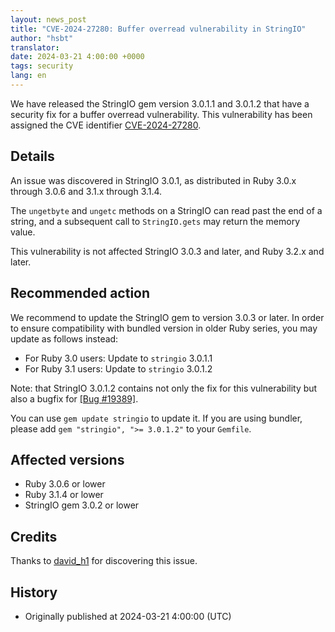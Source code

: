 ```yaml
---
layout: news_post
title: "CVE-2024-27280: Buffer overread vulnerability in StringIO"
author: "hsbt"
translator:
date: 2024-03-21 4:00:00 +0000
tags: security
lang: en
---
```


We have released the StringIO gem version 3.0.1.1 and 3.0.1.2 that have a security fix for a buffer overread vulnerability.
This vulnerability has been assigned the CVE identifier [CVE-2024-27280](https://www.cve.org/CVERecord?id=CVE-2024-27280).

## Details

An issue was discovered in StringIO 3.0.1, as distributed in Ruby 3.0.x through 3.0.6 and 3.1.x through 3.1.4.

The `ungetbyte` and `ungetc` methods on a StringIO can read past the end of a string, and a subsequent call to `StringIO.gets` may return the memory value.

This vulnerability is not affected StringIO 3.0.3 and later, and Ruby 3.2.x and later.

## Recommended action

We recommend to update the StringIO gem to version 3.0.3 or later. In order to ensure compatibility with bundled version in older Ruby series, you may update as follows instead:

* For Ruby 3.0 users: Update to `stringio` 3.0.1.1
* For Ruby 3.1 users: Update to `stringio` 3.0.1.2

Note: that StringIO 3.0.1.2 contains not only the fix for this vulnerability but also a bugfix for [[Bug #19389]](https://github.com/ruby/ruby/commit/1d24a931c458c93463da1d5885f33edef3677cc2).

You can use `gem update stringio` to update it. If you are using bundler, please add `gem "stringio", ">= 3.0.1.2"` to your `Gemfile`.

## Affected versions

* Ruby 3.0.6 or lower
* Ruby 3.1.4 or lower
* StringIO gem 3.0.2 or lower

## Credits

Thanks to [david_h1](https://hackerone.com/david_h1?type=user) for discovering this issue.

## History

* Originally published at 2024-03-21 4:00:00 (UTC)
